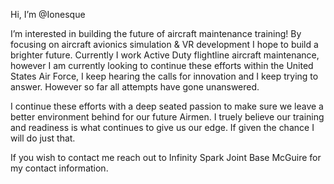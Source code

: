 Hi, I’m @Ionesque

I’m interested in building the future of aircraft maintenance training! By focusing on aircraft avionics simulation 
& VR development I hope to build a brighter future. Currently I work Active Duty flightline aircraft maintenance, 
however I am currently looking to continue these efforts within the United States Air Force, I keep hearing the calls 
for innovation and I keep trying to answer. However so far all attempts have gone unanswered.

I continue these efforts with a deep seated passion to make sure we leave a better environment behind for our 
future Airmen. I truely believe our training and readiness is what continues to give us our edge. If given the
chance I will do just that.


If you wish to contact me reach out to Infinity Spark Joint Base McGuire for my contact information.
